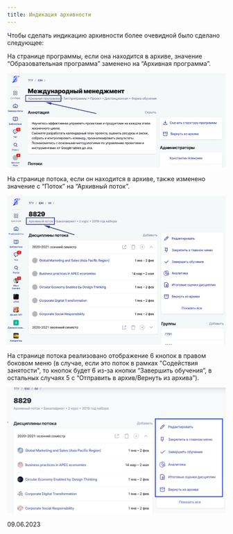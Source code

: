 ```yaml
---
title: Индикация архивности
---
```


Чтобы сделать индикацию архивности более очевидной было сделано следующее:

На странице программы, если она находится в архиве, значение “Образовательная программа” заменено на “Архивная программа”.

![](<../../.gitbook/assets/image (6) (1) (1) (1) (1).png>)

На странице потока, если он находится в архиве, также изменено значение с “Поток” на “Архивный поток”.

![](<../../.gitbook/assets/image (8) (6) (1).png>)

На странице потока реализовано отображение 6 кнопок в правом боковом меню (в случае, если это поток в рамках "Содействия занятости", то кнопок будет 6 из-за кнопки “Завершить обучения”, в остальных случаях 5 с “Отправить в архив/Вернуть из архива”).

![](<../../.gitbook/assets/image (1) (1) (3).png>)

09\.06.2023


